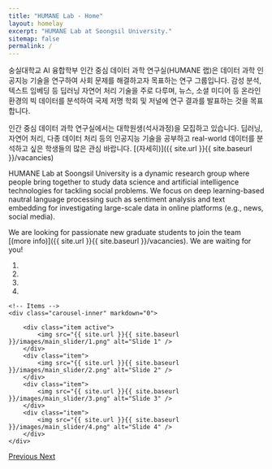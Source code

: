 ```yaml
---
title: "HUMANE Lab - Home"
layout: homelay
excerpt: "HUMANE Lab at Soongsil University."
sitemap: false
permalink: /
---
```


숭실대학교 AI 융합학부 인간 중심 데이터 과학 연구실(HUMANE 랩)은 데이터 과학 인공지능 기술을 연구하여 사회 문제를 해결하고자 목표하는 연구 그룹입니다.
감성 분석, 텍스트 임베딩 등 딥러닝 자연어 처리 기술을 주로 다루며, 뉴스, 소셜 미디어 등 온라인 환경의 빅 데이터를 분석하여 국제 저명 학회 및 저널에 연구 결과를 발표하는 것을 목표합니다.

인간 중심 데이터 과학 연구실에서는 대학원생(석사과정)을 모집하고 있습니다. 
딥러닝, 자연어 처리, 다종 데이터 처리 등의 인공지능 기술을 공부하고 real-world 데이터를 분석하고 싶은 학생들의 많은 관심 바랍니다. [(자세히)]({{ site.url }}{{ site.baseurl }}/vacancies)

HUMANE Lab at Soongsil University is a dynamic research group where people bring together to study data science and artificial intelligence technologies for tackling social problems. We focus on deep learning-based nautral language processing such as sentiment analysis and text embedding for investigating large-scale data in online platforms (e.g., news, social media).

 We are looking for passionate new graduate students to join the team [(more info)]({{ site.url }}{{ site.baseurl }}/vacancies). We are waiting for you!

<div markdown="0" id="carousel" class="carousel slide" data-ride="carousel" data-interval="5000" data-pause="hover" >
    <!-- Menu -->
    <ol class="carousel-indicators">
        <li data-target="#carousel" data-slide-to="0" class="active"></li>
        <li data-target="#carousel" data-slide-to="1"></li>
        <li data-target="#carousel" data-slide-to="2"></li>
        <li data-target="#carousel" data-slide-to="3"></li>
    </ol>

    <!-- Items -->
    <div class="carousel-inner" markdown="0">

        <div class="item active">
            <img src="{{ site.url }}{{ site.baseurl }}/images/main_slider/1.png" alt="Slide 1" />
        </div>
        <div class="item">
            <img src="{{ site.url }}{{ site.baseurl }}/images/main_slider/2.png" alt="Slide 2" />
        </div>
        <div class="item">
            <img src="{{ site.url }}{{ site.baseurl }}/images/main_slider/3.png" alt="Slide 3" />
        </div>
        <div class="item">
            <img src="{{ site.url }}{{ site.baseurl }}/images/main_slider/4.png" alt="Slide 4" />
        </div>
    </div>
  <a class="left carousel-control" href="#carousel" role="button" data-slide="prev">
    <span class="glyphicon glyphicon-chevron-left" aria-hidden="true"></span>
    <span class="sr-only">Previous</span>
  </a>
  <a class="right carousel-control" href="#carousel" role="button" data-slide="next">
    <span class="glyphicon glyphicon-chevron-right" aria-hidden="true"></span>
    <span class="sr-only">Next</span>
  </a>
</div>



